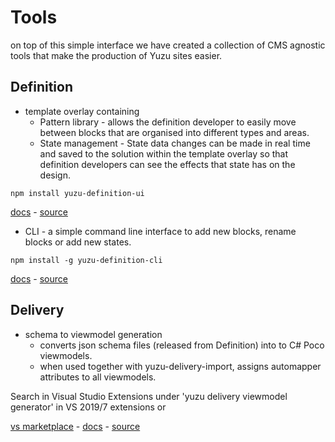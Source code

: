 # Tools

on top of this simple interface we have created a collection of CMS agnostic tools that make the production of Yuzu sites easier. 

## Definition

- template overlay containing
    - Pattern library - allows the definition developer to easily move between blocks that are organised into different types and areas.  
    - State management - State data changes can be made in real time and saved to the solution within the template overlay so that definition developers can see the effects that state has on the design.

```
npm install yuzu-definition-ui
```
[docs]() - 
[source](https://github.com/balanced-dev/yuzu-definition-api)

- CLI - a simple command line interface to add new blocks, rename blocks or add new states.  

```
npm install -g yuzu-definition-cli
```
[docs]() - 
[source](https://github.com/balanced-dev/yuzu-definition-cli)

## Delivery

- schema to viewmodel generation 
    - converts json schema files (released from Definition) into to C# Poco viewmodels. 
    - when used together with yuzu-delivery-import, assigns automapper attributes to all viewmodels.

Search in Visual Studio Extensions under 'yuzu delivery viewmodel generator' in VS 2019/7 extensions or 

[vs marketplace](https://marketplace.visualstudio.com/items?itemName=BalancedDev.yuzudeliveryviewmodelgenerator) - [docs]() - 
[source](https://github.com/balanced-dev/yuzudelivery.viewmodelgenerator)
